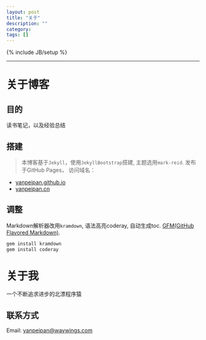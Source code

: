 ```yaml
---
layout: post
title: "关于"
description: ""
category:
tags: []
---
```

{% include JB/setup %}

---

# 关于博客
>
## 目的
读书笔记，以及经验总结
## 搭建
> 本博客基于`Jekyll`，使用`JekyllBootstrap`搭建, 主题选用`mark-reid`.  发布于GitHub Pages， 访问域名：
* [yanpeipan.github.io](http://yanpeipan.github.io/)
* [yanpeipan.cn](http://yanpeipan.cn)
>
## 调整
Markdown解析器改用`kramdown`, 语法高亮coderay, 自动生成toc. [GFM(GitHub Flavored Markdown)](https://help.github.com/categories/writing-on-github/).
~~~ruby
gem install kramdown
gem install coderay
~~~

# 关于我
>
一个不断追求进步的北漂程序猿
## 联系方式
Email: yanpeipan@waywings.com
